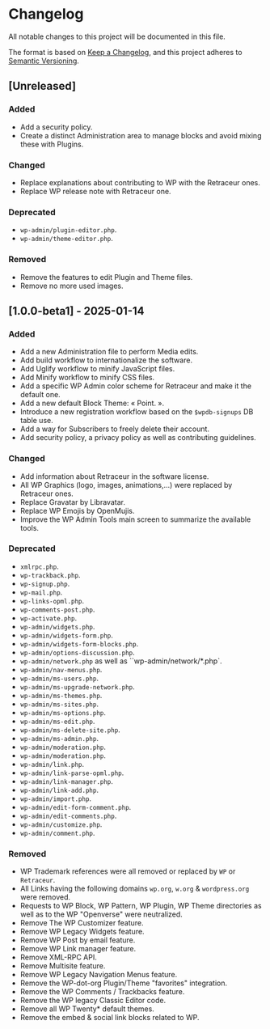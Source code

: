 # Changelog

All notable changes to this project will be documented in this file.

The format is based on [Keep a Changelog](https://keepachangelog.com/en/1.1.0/),
and this project adheres to [Semantic Versioning](https://semver.org/spec/v2.0.0.html).


## [Unreleased]

### Added

- Add a security policy.
- Create a distinct Administration area to manage blocks and avoid mixing these with Plugins.

### Changed

- Replace explanations about contributing to WP with the Retraceur ones.
- Replace WP release note with Retraceur one.

### Deprecated

- `wp-admin/plugin-editor.php`.
- `wp-admin/theme-editor.php`.

### Removed

- Remove the features to edit Plugin and Theme files.
- Remove no more used images.


## [1.0.0-beta1] - 2025-01-14

### Added

- Add a new Administration file to perform Media edits.
- Add build workflow to internationalize the software.
- Add Uglify workflow to minify JavaScript files.
- Add Minify workflow to minify CSS files.
- Add a specific WP Admin color scheme for Retraceur and make it the default one.
- Add a new default Block Theme: « Point. ».
- Introduce a new registration workflow based on the `$wpdb-signups` DB table use.
- Add a way for Subscribers to freely delete their account.
- Add security policy, a privacy policy as well as contributing guidelines.

### Changed

- Add information about Retraceur in the software license.
- All WP Graphics (logo, images, animations,...) were replaced by Retraceur ones.
- Replace Gravatar by Libravatar.
- Replace WP Emojis by OpenMujis.
- Improve the WP Admin Tools main screen to summarize the available tools. 

### Deprecated

- `xmlrpc.php`.
- `wp-trackback.php`.
- `wp-signup.php`.
- `wp-mail.php`.
- `wp-links-opml.php`.
- `wp-comments-post.php`.
- `wp-activate.php`.
- `wp-admin/widgets.php`.
- `wp-admin/widgets-form.php`.
- `wp-admin/widgets-form-blocks.php`.
- `wp-admin/options-discussion.php`.
- `wp-admin/network.php` as well as ``wp-admin/network/*.php`.
- `wp-admin/nav-menus.php`.
- `wp-admin/ms-users.php`.
- `wp-admin/ms-upgrade-network.php`.
- `wp-admin/ms-themes.php`.
- `wp-admin/ms-sites.php`.
- `wp-admin/ms-options.php`.
- `wp-admin/ms-edit.php`.
- `wp-admin/ms-delete-site.php`.
- `wp-admin/ms-admin.php`.
- `wp-admin/moderation.php`.
- `wp-admin/moderation.php`.
- `wp-admin/link.php`.
- `wp-admin/link-parse-opml.php`.
- `wp-admin/link-manager.php`.
- `wp-admin/link-add.php`.
- `wp-admin/import.php`.
- `wp-admin/edit-form-comment.php`.
- `wp-admin/edit-comments.php`.
- `wp-admin/customize.php`.
- `wp-admin/comment.php`.

### Removed

- WP Trademark references were all removed or replaced by `WP` or `Retraceur`.
- All Links having the following domains `wp.org`, `w.org` & `wordpress.org` were removed.
- Requests to WP Block, WP Pattern, WP Plugin, WP Theme directories as well as to the WP "Openverse" were neutralized.
- Remove The WP Customizer feature.
- Remove WP Legacy Widgets feature.
- Remove WP Post by email feature.
- Remove WP Link manager feature.
- Remove XML-RPC API.
- Remove Multisite feature.
- Remove WP Legacy Navigation Menus feature.
- Remove the WP-dot-org Plugin/Theme "favorites" integration.
- Remove the WP Comments / Trackbacks feature.
- Remove the WP legacy Classic Editor code.
- Remove all WP Twenty* default themes.
- Remove the embed & social link blocks related to WP.
